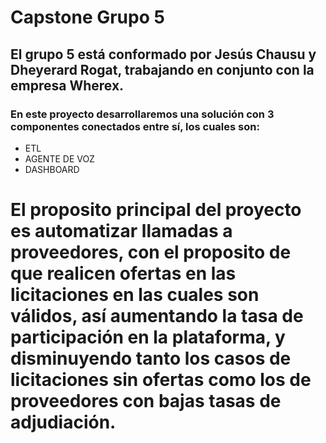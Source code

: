 # Capstone Grupo 5
## El grupo 5 está conformado por Jesús Chausu y Dheyerard Rogat, trabajando en conjunto con la empresa Wherex.
### En este proyecto desarrollaremos una solución con 3 componentes conectados entre sí, los cuales son:
* ETL
* AGENTE DE VOZ
* DASHBOARD

# El proposito principal del proyecto es automatizar llamadas a proveedores, con el proposito de que realicen ofertas en las licitaciones en las cuales son válidos, así aumentando la tasa de participación en la plataforma, y disminuyendo tanto los casos de licitaciones sin ofertas como los de proveedores con bajas tasas de adjudiación.